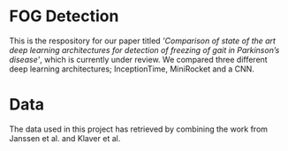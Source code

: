 # FOG Detection
This is the respository for our paper titled _'Comparison of state of the art deep learning architectures for detection of freezing of gait in Parkinson’s disease'_, which is currently under review. We compared three different deep learning architectures; InceptionTime, MiniRocket and a CNN.

# Data
The data used in this project has retrieved by combining the work from Janssen et al. and Klaver et al.
